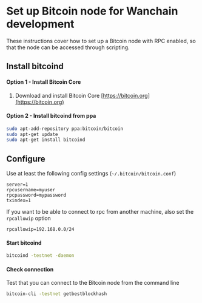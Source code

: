 # Set up Bitcoin node for Wanchain development

These instructions cover how to set up a Bitcoin node with RPC enabled, so
that the node can be accessed through scripting.

## Install bitcoind

#### Option 1 - Install Bitcoin Core
1. Download and install Bitcoin Core [https://bitcoin.org](https://bitcoin.org)

#### Option 2 - Install bitcoind from ppa
```bash
sudo apt-add-repository ppa:bitcoin/bitcoin
sudo apt-get update
sudo apt-get install bitcoind
```
## Configure
Use at least the following config settings (`~/.bitcoin/bitcoin.conf`)
```
server=1
rpcusername=myuser
rpcpassword=mypassword
txindex=1
```
If you want to be able to connect to rpc from another machine, also set the `rpcallowip` option
```
rpcallowip=192.168.0.0/24
```

#### Start bitcoind
```bash
bitcoind -testnet -daemon
```

#### Check connection
Test that you can connect to the Bitcoin node from the command line
```bash
bitcoin-cli -testnet getbestblockhash
```
